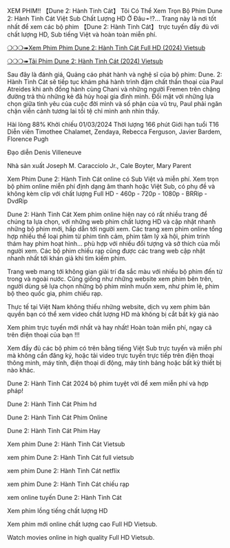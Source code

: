 XEM PHIM!! 【Dune 2: Hành Tinh Cát】 Tôi Có Thể Xem Trọn Bộ Phim Dune 2: Hành Tinh Cát Việt Sub Chất Lượng HD Ở Đâu➛⁉...
Trang này là nơi tốt nhất để xem các bộ phim 【Dune 2: Hành Tinh Cát】 trực tuyến đầy đủ với chất lượng HD, Sub tiếng Việt và hoàn toàn miễn phí.

<a href="https://hd.wonderflix.online/vi/movie/693134">❍❍❍➠Xem Phim Phim Dune 2: Hành Tinh Cát Full HD (2024) Vietsub </a>

<a href="https://hd.wonderflix.online/vi/movie/693134">❍❍❍➠Tải Phim Dune 2: Hành Tinh Cát (2024) Vietsub </a>

Sau đây là đánh giá, Quảng cáo phát hành và nghệ sĩ của bộ phim:
Dune. 2: Hành Tinh Cát sẽ tiếp tục khám phá hành trình đậm chất thần thoại của Paul Atreides khi anh đồng hành cùng Chani và những người Fremen trên chặng đường trả thù những kẻ đã hủy hoại gia đình mình. Đối mặt với những lựa chọn giữa tình yêu của cuộc đời mình và số phận của vũ trụ, Paul phải ngăn chặn viễn cảnh tương lai tồi tệ chỉ mình anh nhìn thấy.

 Hài lòng
88%
 Khởi chiếu
01/03/2024
 Thời lượng
166 phút
 Giới hạn tuổi
T16
Diễn viên
Timothee Chalamet, Zendaya, Rebecca Ferguson, Javier Bardem, Florence Pugh

Đạo diễn
Denis Villeneuve

Nhà sản xuất
Joseph M. Caracciolo Jr., Cale Boyter, Mary Parent

Xem Phim Dune 2: Hành Tinh Cát online có Sub Việt và miễn phí. Xem trọn bộ phim online miễn phí định dạng âm thanh hoặc Việt Sub, có phụ đề và không kèm clip với chất lượng Full HD - 460p - 720p - 1080p - BRRip - DvdRip

Dune 2: Hành Tinh Cát Xem phim online hiện nay có rất nhiều trang để chúng ta lựa chọn, với những web phim chất lượng HD và cập nhật nhanh những bộ phim mới, hấp dẫn tới người xem. Các trang xem phim online tổng hợp nhiều thể loại phim từ phim tình cảm, phim tâm lý xã hội, phim trinh thám hay phim hoạt hình… phù hợp với nhiều đối tượng và sở thích của mỗi người xem. Các bộ phim chiếu rạp cũng được các trang web cập nhật nhanh nhất tới khán giả khi tìm kiếm phim.

Trang web  mang tới không gian giải trí đa sắc màu với nhiều bộ phim đến từ trong và ngoài nước. Cũng giống như những website xem phim bên trên, người dùng sẽ lựa chọn những bộ phim mình muốn xem, như phim lẻ, phim bộ theo quốc gia, phim chiếu rạp.

Thực tế tại Việt Nam không thiếu những website, dịch vụ xem phim bản quyền bạn có thể xem video chất lượng HD mà không bị cắt bất kỳ giá nào

Xem phim trực tuyến mới nhất và hay nhất! Hoàn toàn miễn phí, ngay cả trên điện thoại của bạn !!!

Xem đầy đủ các bộ phim có trên  bằng tiếng Việt Sub trực tuyến và miễn phí mà không cần đăng ký, hoặc tải video trực tuyến trực tiếp trên điện thoại thông minh, máy tính, điện thoại di động, máy tính bảng hoặc bất kỳ thiết bị nào khác.

Dune 2: Hành Tinh Cát 2024 bộ phim tuyệt vời để xem miễn phí và hợp pháp!

Dune 2: Hành Tinh Cát Phim hd

Dune 2: Hành Tinh Cát Phim Online

Dune 2: Hành Tinh Cát Phim Hay

Xem phim Dune 2: Hành Tinh Cát Vietsub

xem phim Dune 2: Hành Tinh Cát full vietsub

xem phim Dune 2: Hành Tinh Cát netflix

xem phim Dune 2: Hành Tinh Cát chiếu rạp

xem online tuyến Dune 2: Hành Tinh Cát

Xem phim lồng tiếng chất lượng HD

Xem phim mới online chất lượng cao Full HD Vietsub.

Watch movies online in high quality Full HD Vietsub.
